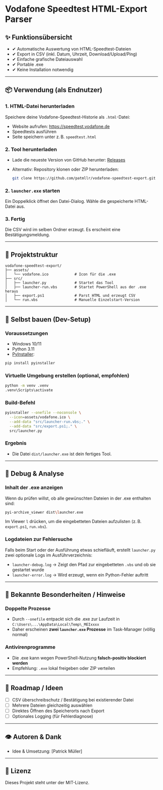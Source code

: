 # Vodafone Speedtest HTML-Export Parser

## ✨ Funktionsübersicht

* ✔ Automatische Auswertung von HTML-Speedtest-Dateien
* ✔ Export in CSV (inkl. Datum, Uhrzeit, Download/Upload/Ping)
* ✔ Einfache grafische Dateiauswahl
* ✔ Portable .exe
* ✔ Keine Installation notwendig

---

## 📦 Verwendung (als Endnutzer)

### 1. HTML-Datei herunterladen

Speichere deine Vodafone-Speedtest-Historie als `.html`-Datei:

* Website aufrufen: https://speedtest.vodafone.de
* Speedtests ausführen
* Seite speichern unter z. B. `speedtest.html`

### 2. Tool herunterladen

* Lade die neueste Version von GitHub herunter: [Releases](https://github.com/patmllr/vodafone-speedtest-export/releases/tag/v1.0.0)
* Alternativ: Repository klonen oder ZIP herunterladen:

  ```bash
  git clone https://github.com/patmllr/vodafone-speedtest-export.git
  ```

### 2. `launcher.exe` starten

Ein Doppelklick öffnet den Datei-Dialog. Wähle die gespeicherte HTML-Datei aus.

### 3. Fertig

Die CSV wird im selben Ordner erzeugt. Es erscheint eine Bestätigungsmeldung.

---

## 📁 Projektstruktur

```plaintext
vodafone-speedtest-export/
├── assets/
│   └── vodafone.ico            # Icon für die .exe
├── src/
│   ├── launcher.py             # Startet das Tool
│   ├── launcher-run.vbs        # Startet PowerShell aus der .exe heraus
│   ├── export.ps1              # Parst HTML und erzeugt CSV
│   └── run.vbs                 # Manuelle Einzelstart-Version
```

---

## 💪 Selbst bauen (Dev-Setup)

### Voraussetzungen

* Windows 10/11
* Python 3.11 
* [PyInstaller](https://pyinstaller.org/):

```bash
pip install pyinstaller
```

### Virtuelle Umgebung erstellen (optional, empfohlen)

```bash
python -m venv .venv
.venv\Scripts\activate
```

### Build-Befehl

```bash
pyinstaller --onefile --noconsole \
  --icon=assets/vodafone.ico \
  --add-data "src/launcher-run.vbs;." \
  --add-data "src/export.ps1;." \
  src/launcher.py
```

### Ergebnis

* Die Datei `dist/launcher.exe` ist dein fertiges Tool.

---

## 🔎 Debug & Analyse

### Inhalt der .exe anzeigen

Wenn du prüfen willst, ob alle gewünschten Dateien in der .exe enthalten sind:

```bash
pyi-archive_viewer dist\launcher.exe
```

Im Viewer `l` drücken, um die eingebetteten Dateien aufzulisten (z. B. `export.ps1`, `run.vbs`).

### Logdateien zur Fehlersuche

Falls beim Start oder der Ausführung etwas schiefläuft, erstellt `launcher.py` zwei optionale Logs im Ausführverzeichnis:

* `launcher-debug.log` → Zeigt den Pfad zur eingebetteten `.vbs` und ob sie gestartet wurde
* `launcher-error.log` → Wird erzeugt, wenn ein Python-Fehler auftritt

---

## 📅 Bekannte Besonderheiten / Hinweise

### Doppelte Prozesse

* Durch `--onefile` entpackt sich die .exe zur Laufzeit in `C:\Users\...\AppData\Local\Temp\_MEIxxxx`
* Daher erscheinen **zwei `launcher.exe` Prozesse** im Task-Manager (völlig normal)

### Antivirenprogramme

* Die .exe kann wegen PowerShell-Nutzung **falsch-positiv blockiert werden**
* Empfehlung: `.exe` lokal freigeben oder ZIP verteilen

---

## 🚀 Roadmap / Ideen

* [ ] CSV überschreibschutz / Bestätigung bei existierender Datei
* [ ] Mehrere Dateien gleichzeitig auswählen
* [ ] Direktes Öffnen des Speicherorts nach Export
* [ ] Optionales Logging (für Fehlerdiagnose)

---

## 👁 Autoren & Dank

* Idee & Umsetzung: \[Patrick Müller]

---

## 📁 Lizenz

Dieses Projekt steht unter der MIT-Lizenz.